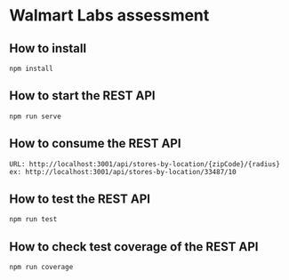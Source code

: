 # Walmart Labs assessment
## How to install
```
npm install
```

## How to start the REST API
```
npm run serve
```

## How to consume the REST API
```
URL: http://localhost:3001/api/stores-by-location/{zipCode}/{radius}
ex: http://localhost:3001/api/stores-by-location/33487/10
```

## How to test the REST API
```
npm run test
```

## How to check test coverage of the REST API
```
npm run coverage
```